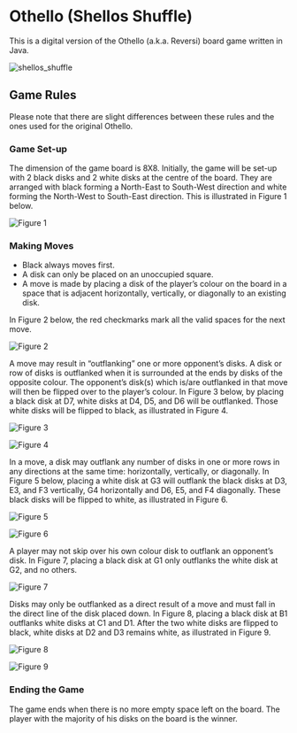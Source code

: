 # Othello (Shellos Shuffle)
This is a digital version of the Othello (a.k.a. Reversi) board game written in Java.

![shellos_shuffle](https://user-images.githubusercontent.com/34670205/36081474-36e0797c-0f6d-11e8-97bf-c7e9ce55e388.png)

## Game Rules

Please note that there are slight differences between these rules and the ones used for the original Othello.

### Game Set-up

The dimension of the game board is 8X8. Initially, the game will be set-up with 2 black disks and 2 white disks at the centre of the board. They are arranged with black forming a North-East to South-West direction and white forming the North-West to South-East direction. This is illustrated in Figure 1 below.

![Figure 1](https://user-images.githubusercontent.com/34670205/34325083-5128aa64-e855-11e7-9d29-9263a4a23215.JPG)

### Making Moves

*	Black always moves first.
*	A disk can only be placed on an unoccupied square.
*	A move is made by placing a disk of the player’s colour on the board in a space that is adjacent horizontally, vertically, or diagonally to an existing disk.

In Figure 2 below, the red checkmarks mark all the valid spaces for the next move.

![Figure 2](https://user-images.githubusercontent.com/34670205/34325088-9ff3df7e-e855-11e7-8b0d-39950ed5a5e5.JPG)

A move may result in “outflanking” one or more opponent’s disks. A disk or row of disks is outflanked when it is surrounded at the ends by disks of the opposite colour. The opponent’s disk(s) which is/are outflanked in that move will then be flipped over to the player’s colour. In Figure 3 below, by placing a black disk at D7, white disks at D4, D5, and D6 will be outflanked. Those white disks will be flipped to black, as illustrated in Figure 4.

![Figure 3](https://user-images.githubusercontent.com/34670205/34325102-f81d1d96-e855-11e7-8aa3-36b48c9a939e.JPG)


![Figure 4](https://user-images.githubusercontent.com/34670205/34325103-040cc14c-e856-11e7-9baf-96debabdbf23.JPG)

In a move, a disk may outflank any number of disks in one or more rows in any directions at the same time: horizontally, vertically, or diagonally. In Figure 5 below, placing a white disk at G3 will outflank the black disks at D3, E3, and F3 vertically, G4 horizontally and D6, E5, and F4 diagonally. These black disks will be flipped to white, as illustrated in Figure 6.

![Figure 5](https://user-images.githubusercontent.com/34670205/34325119-6a065d50-e856-11e7-98e5-44560a89e923.JPG)


![Figure 6](https://user-images.githubusercontent.com/34670205/34325122-6feaca58-e856-11e7-8854-d4f392bf4912.JPG)

A player may not skip over his own colour disk to outflank an opponent’s disk. In Figure 7, placing a black disk at G1 only outflanks the white disk at G2, and no others.

![Figure 7](https://user-images.githubusercontent.com/34670205/34325124-72eaf002-e856-11e7-8ffd-89448b623fd2.JPG)

Disks may only be outflanked as a direct result of a move and must fall in the direct line of the disk placed down. In Figure 8, placing a black disk at B1 outflanks white disks at C1 and D1. After the two white disks are flipped to black, white disks at D2 and D3 remains white, as illustrated in Figure 9.

![Figure 8](https://user-images.githubusercontent.com/34670205/34325126-79a437d2-e856-11e7-957b-7ba5d5f51a5b.JPG)


![Figure 9](https://user-images.githubusercontent.com/34670205/34325127-7c121138-e856-11e7-9f36-9eea01d22be6.JPG)

### Ending the Game
The game ends when there is no more empty space left on the board. The player with the majority of his disks on the board is the winner.
